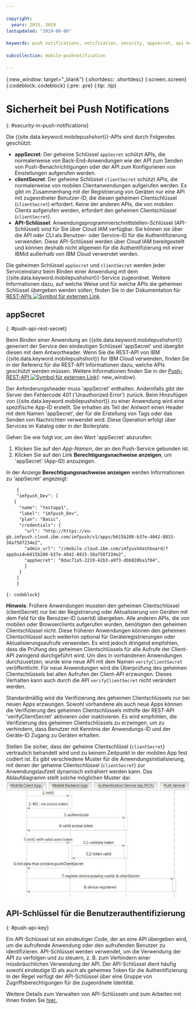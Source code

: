 ```yaml
---

copyright:
  years: 2015, 2019
lastupdated: "2019-06-06"

keywords: push notifications, notification, security, appsecret, api keys

subcollection: mobile-pushnotification

---
```


{:new_window: target="_blank"}
{:shortdesc: .shortdesc}
{:screen:.screen}
{:codeblock:.codeblock}
{:pre: .pre}
{:tip: .tip}

# Sicherheit bei Push Notifications 
{: #security-in-push-notifications}

Die {{site.data.keyword.mobilepushshort}}-APIs sind durch Folgendes geschützt:

- **appSecret**: Der geheime Schlüssel `appSecret` schützt APIs, die normalerweise von Back-End-Anwendungen wie der API zum Senden von Push-Benachrichtigungen oder der API zum Konfigurieren von Einstellungen aufgerufen werden.
- **clientSecret**: Der geheime Schlüssel `clientSecret` schützt APIs, die normalerweise von mobilen Clientanwendungen aufgerufen werden. Es gibt im Zusammenhang mit der Registrierung von Geräten nur eine API mit zugeordneter Benutzer-ID, die diesen geheimen Clientschlüssel (`clientSecret`) erfordert. Keine der anderen APIs, die von mobilen Clients aufgerufen werden, erfordert den geheimen Clientschlüssel (`clientSecret`). 
- **API-Schlüssel**: Anwendungsprogrammierschnittstellen-Schlüssel (API-Schlüssel) sind für Sie über Cloud IAM verfügbar. Sie können sie über die API oder CLI als Benutzer- oder Service-ID für die Authentifizierung verwenden. Diese API-Schlüssel werden über Cloud IAM bereitgestellt und können deshalb nicht allgemein für die Authentifizierung mit einer IBMid außerhalb von IBM Cloud verwendet werden. 

Die geheimen Schlüssel `appSecret` und `clientSecret` werden jeder Serviceinstanz beim Binden einer Anwendung mit dem {{site.data.keyword.mobilepushshort}}-Service zugeordnet. Weitere Informationen dazu, auf welche Weise und für welche APIs die geheimen Schlüssel übergeben werden sollen, finden Sie in der Dokumentation für [REST-APIs ![Symbol für externen Link](../../icons/launch-glyph.svg "Symbol für externen Link")](https://eu-gb.imfpush.cloud.ibm.com/imfpush/).

## appSecret 
{: #push-api-rest-secret}

Beim Binden einer Anwendung an {{site.data.keyword.mobilepushshort}} generiert der Service den eindeutigen Schlüssel 'appSecret' und übergibt diesen mit dem Antwortheader. Wenn Sie die REST-API von IBM {{site.data.keyword.mobilepushshort}} for IBM Cloud verwenden, finden Sie in der Referenz für die REST-API Informationen dazu, welche APIs geschützt werden müssen. Weitere Informationen finden Sie in der [Push-REST-API ![Symbol für externen Link](../../icons/launch-glyph.svg "Symbol für externen Link")](https://eu-gb.imfpush.cloud.ibm.com/imfpush/){: new_window}.

Der Anforderungsheader muss 'appSecret' enthalten. Andernfalls gibt der Server den Fehlercode 401 ('Unauthorized Error') zurück. Beim Hinzufügen von {{site.data.keyword.mobilepushshort}} zu einer Anwendung wird eine spezifische App-ID erstellt. Sie erhalten als Teil der Antwort einen Header mit dem Namen 'appSecret', der für die Erstellung von Tags oder das Senden von Nachrichten verwendet wird. Diese Operation erfolgt über Services im Katalog oder in der Boilerplate.

Gehen Sie wie folgt vor, um den Wert 'appSecret' abzurufen:

1. Klicken Sie auf den *App-Namen*, der an den Push-Service gebunden ist.
2. Klicken Sie auf den Link **Berechtigungsnachweise anzeigen**, um 'appSecret' (App-ID) anzuzeigen.

In der Anzeige **Berechtigungsnachweise anzeigen** werden Informationen zu 'appSecret' angezeigt:
```
	{
    "imfpush_Dev": [
   {
     "name": "testapp1",
     "label": "imfpush_Dev",
     "plan": "Basic",
     "credentials": {
       "url": "http://https://eu-gb.imfpush.cloud.ibm.com/imfpush/v1/apps/b615b280-b37e-4042-8815-38a758f234e2",
       "admin_url": "//mobile.cloud.ibm.com/imfpushdashboard/?appGuid=b615b280-b37e-4042-8815-38a758f234e2",
       "appSecret": "8dac71a5-2219-42b3-a9f3-dbb828ba1f04",
       }
     }
    ]
    }
```
	{: codeblock} 


**Hinweis**: Frühere Anwendungen mussten den geheimen Clientschlüssel (clientSecret) nur bei der Registrierung oder Aktualisierung von Geräten mit dem Feld für die Benutzer-ID (userId) übergeben. Alle anderen APIs, die von mobilen oder Browserclients aufgerufen wurden, benötigten den geheimen Clientschlüssel nicht. Diese früheren Anwendungen können den geheimen Clientschlüssel auch weiterhin optional für Geräteregistrierungen oder Aktualisierungsaufrufe verwenden. Es wird jedoch dringend empfohlen, dass die Prüfung des geheimen Clientschlüssels für alle Aufrufe der Client-API zwingend durchgeführt wird. Um dies in vorhandenen Anwendungen durchzusetzen, wurde eine neue API mit dem Namen `verifyClientSecret` veröffentlicht.  Für neue Anwendungen wird die Überprüfung des geheimen Clientschlüssels bei allen Aufrufen der Client-API erzwungen. Dieses Verhalten kann auch durch die API `verifyClientSecret` nicht verändert werden.

Standardmäßig wird die Verifizierung des geheimen Clientschlüssels nur bei neuen Apps erzwungen. Sowohl vorhandene als auch neue Apps können die Verifizierung des geheimen Clientschlüssels mithilfe der REST-API 'verifyClientSecret' aktivieren oder inaktivieren. Es wird empfohlen, die Verifizierung des geheimen Clientschlüssels zu erzwingen, um zu verhindern, dass Benutzer mit Kenntnis der Anwendungs-ID und der Geräte-ID Zugang zu Geräten erhalten.

Stellen Sie sicher, dass der geheime Clientschlüsel (`clientSecret`) vertraulich behandelt wird und zu keinem Zeitpunkt in der mobilen App fest codiert ist. Es gibt verschiedene Muster für die Anwendungsinitialisierung, mit denen der geheime Clientschlüssel (`clientSecret`) zur Anwendungslaufzeit dynamisch extrahiert werden kann. Das Ablaufdiagramm stellt solche möglichen Muster dar.
![Enable_Push](images/init_client_secret.jpg "Ablaufdiagramm mit Mustern für die Initialisierung der Extraktion des geheimen Clientschlüssels") 

## API-Schlüssel für die Benutzerauthentifizierung
{: #push-api-key}

Ein API-Schlüssel ist ein eindeutiger Code, der an eine API übergeben wird, um die aufrufende Anwendung oder den aufrufenden Benutzer zu identifizieren. API-Schlüssel werden verwendet, um die Verwendung der API zu verfolgen und zu steuern, z. B. zum Verhindern einer missbräuchlichen Verwendung der API. Der API-Schlüssel dient häufig sowohl eindeutige ID als auch als geheimes Token für die Authentifizierung. In der Regel verfügt der API-Schlüssel über eine Gruppe von Zugriffsberechtigungen für die zugeordnete Identität.

Weitere Details zum Verwalten von API-Schlüsseln und zum Arbeiten mit ihnen finden Sie [hier.](https://cloud.ibm.com/docs/iam?topic=iam-manapikey).

